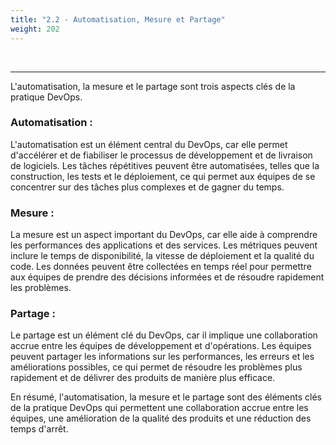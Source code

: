 ```yaml
---
title: "2.2 - Automatisation, Mesure et Partage"
weight: 202
---
```


<td>&nbsp;</td>


----------


L'automatisation, la mesure et le partage sont trois aspects clés de la pratique DevOps.

### Automatisation : 
L'automatisation est un élément central du DevOps, car elle permet d'accélérer et de fiabiliser le processus de développement et de livraison de logiciels. Les tâches répétitives peuvent être automatisées, telles que la construction, les tests et le déploiement, ce qui permet aux équipes de se concentrer sur des tâches plus complexes et de gagner du temps.

### Mesure : 
La mesure est un aspect important du DevOps, car elle aide à comprendre les performances des applications et des services. Les métriques peuvent inclure le temps de disponibilité, la vitesse de déploiement et la qualité du code. Les données peuvent être collectées en temps réel pour permettre aux équipes de prendre des décisions informées et de résoudre rapidement les problèmes.

### Partage : 
Le partage est un élément clé du DevOps, car il implique une collaboration accrue entre les équipes de développement et d'opérations. Les équipes peuvent partager les informations sur les performances, les erreurs et les améliorations possibles, ce qui permet de résoudre les problèmes plus rapidement et de délivrer des produits de manière plus efficace.

En résumé, l'automatisation, la mesure et le partage sont des éléments clés de la pratique DevOps qui permettent une collaboration accrue entre les équipes, une amélioration de la qualité des produits et une réduction des temps d'arrêt.